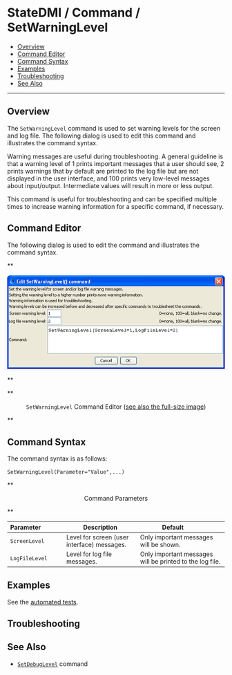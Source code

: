 # StateDMI / Command / SetWarningLevel #

* [Overview](#overview)
* [Command Editor](#command-editor)
* [Command Syntax](#command-syntax)
* [Examples](#examples)
* [Troubleshooting](#troubleshooting)
* [See Also](#see-also)

-------------------------

## Overview ##

The `SetWarningLevel` command
is used to set warning levels for the screen and log file.  The following dialog is used to edit this command and illustrates the command syntax.

Warning messages are useful during troubleshooting.
A general guideline is that a warning level of 1 prints important messages that a user should see,
2 prints warnings that by default are printed to the log file but are not displayed in the user interface,
and 100 prints very low-level messages about input/output.  Intermediate values will result in more or less output.

This command is useful for troubleshooting and can be specified multiple times to increase warning information for a specific command, if necessary.

## Command Editor ##

The following dialog is used to edit the command and illustrates the command syntax.

**<p style="text-align: center;">
![SetWarningLevel](SetWarningLevel.png)
</p>**

**<p style="text-align: center;">
`SetWarningLevel` Command Editor (<a href="../SetWarningLevel.png">see also the full-size image</a>)
</p>**

## Command Syntax ##

The command syntax is as follows:

```text
SetWarningLevel(Parameter="Value",...)
```
**<p style="text-align: center;">
Command Parameters
</p>**

| **Parameter**&nbsp;&nbsp;&nbsp;&nbsp;&nbsp;&nbsp;&nbsp;&nbsp;&nbsp;&nbsp;&nbsp;&nbsp; | **Description** | **Default**&nbsp;&nbsp;&nbsp;&nbsp;&nbsp;&nbsp;&nbsp;&nbsp;&nbsp;&nbsp; |
| --------------|-----------------|----------------- |
|`ScreenLevel`| Level for screen (user interface) messages.| Only important messages will be shown.|
|`LogFileLevel`| Level for log file messages. | Only important messages will be printed to the log file.|

## Examples ##

See the [automated tests](https://github.com/OpenCDSS/cdss-app-statedmi-test/tree/master/test/regression/commands/SetWarningLevel).

## Troubleshooting ##

## See Also ##

* [`SetDebugLevel`](../SetDebugLevel/SetDebugLevel.md) command
